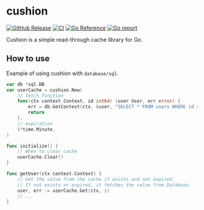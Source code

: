 # cushion

[![GitHub Release](https://img.shields.io/github/v/release/haijima/cushion)](https://github.com/haijima/cushion/releases)
[![CI](https://github.com/haijima/cushion/actions/workflows/ci.yaml/badge.svg?branch=main)](https://github.com/haijima/cushion/actions/workflows/ci.yaml)
[![Go Reference](https://pkg.go.dev/badge/github.com/haijima/cushion.svg)](https://pkg.go.dev/github.com/haijima/cushion)
[![Go report](https://goreportcard.com/badge/github.com/haijima/cushion)](https://goreportcard.com/report/github.com/haijima/cushion)

Cushion is a simple read-through cache library for Go.

## How to use

Example of using cushion with `database/sql`.

```go
var db *sql.DB
var userCache = cushion.New(
    // fetch function
    func(ctx context.Context, id int64) (user User, err error) {
        err = db.GetContext(ctx, &user, "SELECT * FROM users WHERE id = ?", id)
        return
    },
    // expiration
    5*time.Minute,
)

func initialize() {
	// When to clear cache
	userCache.Clear()
}

func getUser(ctx context.Context) {
    // Get the value from the cache if exists and not expired.
    // If not exists or expired, it fetches the value from Database.
    user, err := userCache.Get(ctx, 1)
    // ...
}
```
